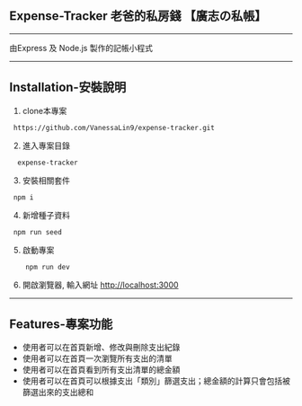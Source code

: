 ## Expense-Tracker 老爸的私房錢 【廣志の私帳】
----------------------------
由Express 及 Node.js 製作的記帳小程式
***
## Installation-安裝說明

1. clone本專案
```
 https://github.com/VanessaLin9/expense-tracker.git
```
2. 進入專案目錄 
```
  expense-tracker
```
3. 安裝相關套件
```
 npm i
```
4. 新增種子資料
```
 npm run seed
```
5. 啟動專案
``` 
    npm run dev
```
6. 開啟瀏覽器, 輸入網址 
     [http://localhost:3000](http://localhost:3000)
***
## Features-專案功能

+ 使用者可以在首頁新增、修改與刪除支出紀錄
+ 使用者可以在首頁一次瀏覽所有支出的清單
+ 使用者可以在首頁看到所有支出清單的總金額
+ 使用者可以在首頁可以根據支出「類別」篩選支出；總金額的計算只會包括被篩選出來的支出總和

